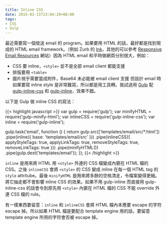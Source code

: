 ```yaml
---
title: Inline CSS
date: 2015-03-11T23:04:29+08:00
tags:
- CSS
- Gulp
---
```


最近需要寫一個發送 email 的 program。如果要用 HTML 的話，最好都是找到現成的 HTML email framework。（例如 Zurb 的 [Ink](http://zurb.com/ink/)，其他的可以參考 [Responsive Email Resources](http://responsiveemailresources.com/) 網站）因為 HTML email 和平時做網頁分別很大，例如：

* CSS 要 inline，`<style>` 並不是全部 email client 都能支援
* 排版要用 `<table>`
* 圖片視乎需要當成附件，Base64 未必能被 email client 支援
但設計 email 時如果要寫 inline style 是非常難寫，所以都是用工具轉。我試過用 [Gulp](http://gulpjs.com/) 配 [gulp-inline-css](https://www.npmjs.com/package/gulp-inline-css) 和 [gulp-inline](https://www.npmjs.com/package/gulp-inline)，效果不錯。<!--more-->

以下是 Gulp 做 inline CSS 的寫法：

{{< highlight javascript >}}
var gulp = require('gulp');
var minifyHTML = require('gulp-minify-html');
var inlineCSS = require('gulp-inline-css');
var inline = require('gulp-inline');

gulp.task('email', function () {
    return gulp.src(['templates/email/src/*.html'])
        .pipe(inline({
            base: 'templates/email/src'
        }))
        .pipe(inlineCSS({
            applyStyleTags: true,
            applyLinkTags: true,
            removeStyleTags: true,
            removeLinkTags: true
        }))
        .pipe(minifyHTML())
        .pipe(gulp.dest('templates/email'));
});
{{< /highlight >}}

`inline` 是用來將 HTML 用 `<style>` 外連的 CSS 檔變成內篏在 HTML 檔的 CSS。之後 `inlineCSS` 會將 `<style>` 的 CSS 變成 inline 在每一個 HTML tag 的 `style` attritube。最後 `minifyHTML` 是用來將多餘的空格清走，令檔案變得更細。將它抽走都不會影響 inline CSS 的效果。如果不用 gulp-inline 而直接用 gulp-inline-css 的話會令到原先用 `<style>` 內篏在 HTML 檔的 CSS 不能 override 外連 CSS 檔的 rule。

有一樣東西要留意：`inline` 和 `inlineCSS` 會將 HTML 檔內本應要 escape 的字符 escape 掉。所以如果 HTML 檔是要配合 template engine 用的話，要留意 template engine 所用的字符會否被 escape 掉。

